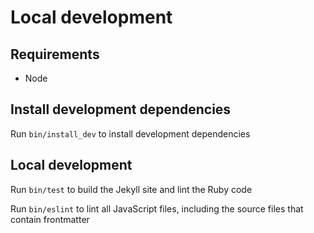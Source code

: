 # Local development


## Requirements
- Node


## Install development dependencies

Run `bin/install_dev` to install development dependencies


## Local development

Run `bin/test` to build the Jekyll site and lint the Ruby code

Run `bin/eslint` to lint all JavaScript files, including the source files that contain frontmatter
